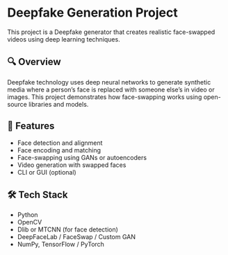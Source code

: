 # Deepfake Generation Project

This project is a Deepfake generator that creates realistic face-swapped videos using deep learning techniques.

## 🔍 Overview

Deepfake technology uses deep neural networks to generate synthetic media where a person’s face is replaced with someone else’s in video or images. This project demonstrates how face-swapping works using open-source libraries and models.

## 🚀 Features

- Face detection and alignment
- Face encoding and matching
- Face-swapping using GANs or autoencoders
- Video generation with swapped faces
- CLI or GUI (optional)

## 🛠️ Tech Stack

- Python
- OpenCV
- Dlib or MTCNN (for face detection)
- DeepFaceLab / FaceSwap / Custom GAN
- NumPy, TensorFlow / PyTorch




